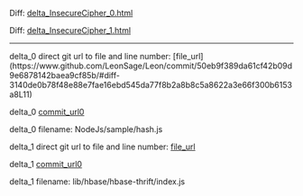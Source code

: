 Diff: [delta_InsecureCipher_0.html](./delta_InsecureCipher_0.html)

Diff: [delta_InsecureCipher_1.html](./delta_InsecureCipher_1.html)

<hr>
delta_0 direct git url to file and line number: [file_url](https://www.github.com/LeonSage/Leon/commit/50eb9f389da61cf42b09d9e6878142baea9cf85b/#diff-3140de0b78f48e88e7fae16ebd545da77f8b2a8b8c5a8622a3e66f300b6153a8L11)

delta_0 [commit_url0](https://www.github.com/LeonSage/Leon/commit/50eb9f389da61cf42b09d9e6878142baea9cf85b)

delta_0 filename: NodeJs/sample/hash.js



delta_1 direct git url to file and line number: [file_url](https://www.github.com/ripple/rippled-historical-database/commit/3513dfa2121245efdd56da6044b9d9215eb9e01d/#diff-5121c3e8385ec9c7851ca3e77d772559b88dcb2763cac5571ae5630c94cab9c0L266)

delta_1 [commit_url0](https://www.github.com/ripple/rippled-historical-database/commit/3513dfa2121245efdd56da6044b9d9215eb9e01d)

delta_1 filename: lib/hbase/hbase-thrift/index.js



